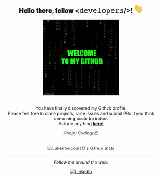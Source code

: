 <div align="center">
<h2> 𝐇𝐞𝐥𝐥𝐨 𝐭𝐡𝐞𝐫𝐞, 𝐟𝐞𝐥𝐥𝐨𝐰 <𝚍𝚎𝚟𝚎𝚕𝚘𝚙𝚎𝚛𝚜/>! <img src="https://github.com/ABSphreak/ABSphreak/blob/master/gifs/Hi.gif" width="30px"></h2>
</div>
<div align="center" width="50">

<img src="https://raw.githubusercontent.com/julientoucoula17/julientoucoula17/main/welcome.gif?token=AKGX4TSSH64WJG75J4ERWX3BRLZE6" alt="Welcome!" width="250"/>

</div><br />

<div align="center">

You have finally discovered my Github profile. <br>
Please feel free to clone projects, raise issues and submit PRs if you think something could be better. <br>
Ask me anything <a href="https://github.com/julientoucoula17/julientoucoula17/issues/new"><b>here!</b></a>

<i>Happy Coding!</i> 😊

</div><br />

<div align="center">


  <img align="center" src="https://github-readme-stats.vercel.app/api?username=julientoucoula17&&show_icons=true&title_color=ffc857&icon_color=8ac926&text_color=daf7dc&bg_color=151515" alt="Julientoucoula17's Github Stats" />


---

<i>Follow me around the web:</i><br>

<a href="https://www.linkedin.com/in/julien-t-870b7613a/" target="_blank"><img src="https://img.shields.io/badge/LinkedIn-%230077B5.svg?&style=flat-square&logo=linkedin&logoColor=white" alt="LinkedIn"></a>


</div>
